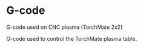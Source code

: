 # G-code
G-code used on CNC plasma (TorchMate 2x2)

G-code used to control the TorchMate plasma table.
